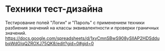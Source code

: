# Техники тест-дизайна
Тестирование полей "Логин" и "Пароль" с применением техники разбиения значений на классы эквивалентности и проверки граничных значений.
https://docs.google.com/spreadsheets/d/1xyCmnSBwS908ySIlAP2HDSddubqWdGIqQZROXJ75QK8/edit?gid=0#gid=0
